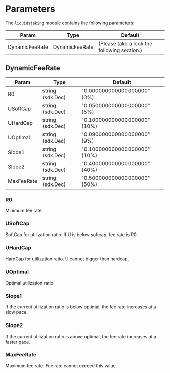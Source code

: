 <!-- order: 9 -->

# Parameters

The `liquidstaking` module contains the following parameters:

| Param          | Type           | Default                                       |
|----------------|----------------|-----------------------------------------------|  
| DynamicFeeRate | DynamicFeeRate | (Please take a look the following section.)   |

## DynamicFeeRate

| Param      | Type             | Default                      |
|------------|------------------|------------------------------|  
| R0         | string (sdk.Dec) | "0.000000000000000000" (0%)  |
| USoftCap   | string (sdk.Dec) | "0.050000000000000000" (5%)  |
| UHardCap   | string (sdk.Dec) | "0.100000000000000000" (10%) |
| UOptimal   | string (sdk.Dec) | "0.090000000000000000" (9%)  |
| Slope1     | string (sdk.Dec) | "0.100000000000000000" (10%) |
| Slope2     | string (sdk.Dec) | "0.400000000000000000" (40%) |
| MaxFeeRate | string (sdk.Dec) | "0.500000000000000000" (50%) |

### R0

Minimum fee rate.

### USoftCap

SoftCap for utilization ratio. If U is below softcap, fee rate is R0.

### UHardCap

HardCap for utilization ratio. U cannot bigger than hardcap.

### UOptimal

Optimal utilization ratio.

### Slope1

If the current utilization ratio is below optimal, the fee rate increases at a slow pace.

### Slope2

If the current utilization ratio is above optimal, the fee rate increases at a faster pace.

### MaxFeeRate

Maximum fee rate. Fee rate cannot exceed this value.
